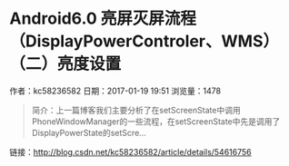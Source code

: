 # Android6.0 亮屏灭屏流程（DisplayPowerControler、WMS）（二）亮度设置
作者：kc58236582
日期：2017-01-19 19:51
浏览量：1478
> 简介：上一篇博客我们主要分析了在setScreenState中调用PhoneWindowManager的一些流程，在setScreenState中先是调用了DisplayPowerState的setScre...

 链接：http://blog.csdn.net/kc58236582/article/details/54616756
